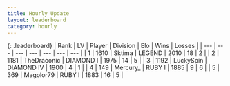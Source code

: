 ```yaml
---
title: Hourly Update
layout: leaderboard
category: hourly
---
```


{: .leaderboard}
| Rank | LV | Player | Division | Elo | Wins | Losses |
| --- | --- | --- | --- | --- | --- | --- |
| <span data-change="0">1</span> | 1610 | <span title="ID: 353063">Sktima</span> | LEGEND | <span data-change="0">2010</span> | <span data-change="0">18</span> | <span data-change="0">2</span> |
| <span data-change="0">2</span> | 1181 | <span title="ID: 544310">TheDraconic</span> | DIAMOND I | <span data-change="12">1975</span> | <span data-change="1">14</span> | <span data-change="0">5</span> |
| <span data-change="0">3</span> | 1192 | <span title="ID: 498412">LuckySpin</span> | DIAMOND IV | <span data-change="0">1900</span> | <span data-change="0">4</span> | <span data-change="0">1</span> |
| <span data-change="2">4</span> | 149 | <span title="ID: 680422">Mercury_</span> | RUBY I | <span data-change="10">1885</span> | <span data-change="3">9</span> | <span data-change="2">6</span> |
| <span data-change="-1">5</span> | 369 | <span title="ID: 633660">Magolor79</span> | RUBY I | <span data-change="0">1883</span> | <span data-change="0">16</span> | <span data-change="0">5</span> |